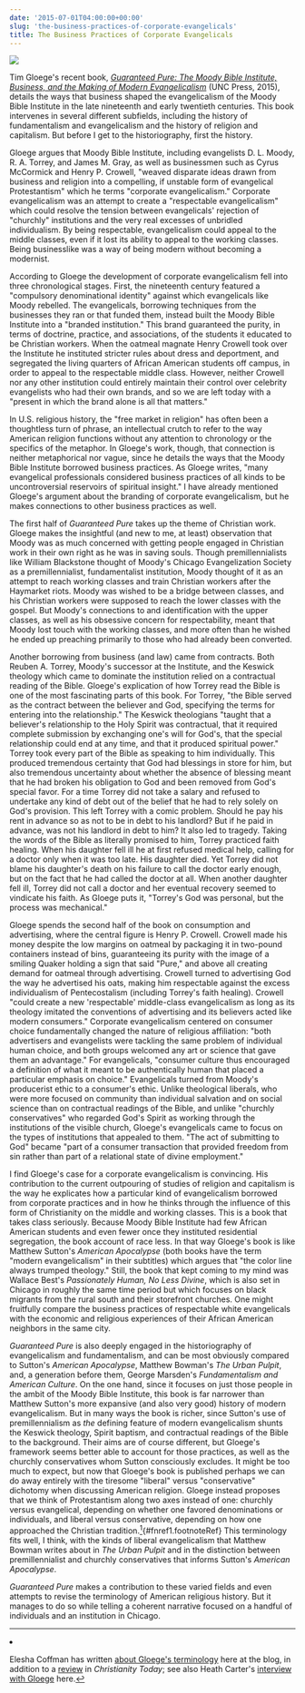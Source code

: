 ```yaml
---
date: '2015-07-01T04:00:00+00:00'
slug: 'the-business-practices-of-corporate-evangelicals'
title: The Business Practices of Corporate Evangelicals
---
```


<img src="/figures/guaranteed-pure/gloege.jpg" />

Tim Gloege's recent book, *[Guaranteed Pure: The Moody Bible Institute, Business, and the Making of Modern Evangelicalism](http://www.amazon.com/gp/product/1469621010/ref=as_li_tl?ie=UTF8&camp=1789&creative=390957&creativeASIN=1469621010&linkCode=as2&tag=thebacgla-20&linkId=BSBPMAFO2SLHW7TM)* (UNC Press, 2015), details the ways that business shaped the evangelicalism of the Moody Bible Institute in the late nineteenth and early twentieth centuries. This book intervenes in several different subfields, including the history of fundamentalism and evangelicalism and the history of religion and capitalism. But before I get to the historiography, first the history.

Gloege argues that Moody Bible Institute, including evangelists D. L. Moody, R. A. Torrey, and James M. Gray, as well as businessmen such as Cyrus McCormick and Henry P. Crowell, "weaved disparate ideas drawn from business and religion into a compelling, if unstable form of evangelical Protestantism" which he terms "corporate evangelicalism." Corporate evangelicalism was an attempt to create a "respectable evangelicalism" which could resolve the tension between evangelicals' rejection of "churchly" institutions and the very real excesses of unbridled individualism. By being respectable, evangelicalism could appeal to the middle classes, even if it lost its ability to appeal to the working classes. Being businesslike was a way of being modern without becoming a modernist.

According to Gloege the development of corporate evangelicalism fell into three chronological stages. First, the nineteenth century featured a "compulsory denominational identity" against which evangelicals like Moody rebelled. The evangelicals, borrowing techniques from the businesses they ran or that funded them, instead built the Moody Bible Institute into a "branded institution." This brand guaranteed the purity, in terms of doctrine, practice, and associations, of the students it educated to be Christian workers. When the oatmeal magnate Henry Crowell took over the Institute he instituted stricter rules about dress and deportment, and segregated the living quarters of African American students off campus, in order to appeal to the respectable middle class. However, neither Crowell nor any other institution could entirely maintain their control over celebrity evangelists who had their own brands, and so we are left today with a "present in which the brand alone is all that matters."

<!--more-->
In U.S. religious history, the "free market in religion" has often been a thoughtless turn of phrase, an intellectual crutch to refer to the way American religion functions without any attention to chronology or the specifics of the metaphor. In Gloege's work, though, that connection is neither metaphorical nor vague, since he details the ways that the Moody Bible Institute borrowed business practices. As Gloege writes, "many evangelical professionals considered business practices of all kinds to be uncontroversial reservoirs of spiritual insight." I have already mentioned Gloege's argument about the branding of corporate evangelicalism, but he makes connections to other business practices as well.

The first half of *Guaranteed Pure* takes up the theme of Christian work. Gloege makes the insightful (and new to me, at least) observation that Moody was as much concerned with getting people engaged in Christian work in their own right as he was in saving souls. Though premillennialists like William Blackstone thought of Moody's Chicago Evangelization Society as a premillennialist, fundamentalist institution, Moody thought of it as an attempt to reach working classes and train Christian workers after the Haymarket riots. Moody was wished to be a bridge between classes, and his Christian workers were supposed to reach the lower classes with the gospel. But Moody's connections to and identification with the upper classes, as well as his obsessive concern for respectability, meant that Moody lost touch with the working classes, and more often than he wished he ended up preaching primarily to those who had already been converted.

Another borrowing from business (and law) came from contracts. Both Reuben A. Torrey, Moody's successor at the Institute, and the Keswick theology which came to dominate the institution relied on a contractual reading of the Bible. Gloege's explication of how Torrey read the Bible is one of the most fascinating parts of this book. For Torrey, "the Bible served as the contract between the believer and God, specifying the terms for entering into the relationship." The Keswick theologians "taught that a believer's relationship to the Holy Spirit was contractual, that it required complete submission by exchanging one's will for God's, that the special relationship could end at any time, and that it produced spiritual power." Torrey took every part of the Bible as speaking to him individually. This produced tremendous certainty that God had blessings in store for him, but also tremendous uncertainty about whether the absence of blessing meant that he had broken his obligation to God and been removed from God's special favor. For a time Torrey did not take a salary and refused to undertake any kind of debt out of the belief that he had to rely solely on God's provision. This left Torrey with a comic problem. Should he pay his rent in advance so as not to be in debt to his landlord? But if he paid in advance, was not his landlord in debt to him? It also led to tragedy. Taking the words of the Bible as literally promised to him, Torrey practiced faith healing. When his daughter fell ill he at first refused medical help, calling for a doctor only when it was too late. His daughter died. Yet Torrey did not blame his daughter's death on his failure to call the doctor early enough, but on the fact that he had called the doctor at all. When another daughter fell ill, Torrey did not call a doctor and her eventual recovery seemed to vindicate his faith. As Gloege puts it, "Torrey's God was personal, but the process was mechanical."

Gloege spends the second half of the book on consumption and advertising, where the central figure is Henry P. Crowell. Crowell made his money despite the low margins on oatmeal by packaging it in two-pound containers instead of bins, guaranteeing its purity with the image of a smiling Quaker holding a sign that said "Pure," and above all creating demand for oatmeal through advertising. Crowell turned to advertising God the way he advertised his oats, making him respectable against the excess individualism of Pentecostalism (including Torrey's faith healing). Crowell "could create a new 'respectable' middle-class evangelicalism as long as its theology imitated the conventions of advertising and its believers acted like modern consumers." Corporate evangelicalism centered on consumer choice fundamentally changed the nature of religious affiliation: "both advertisers and evangelists were tackling the same problem of individual human choice, and both groups welcomed any art or science that gave them an advantage." For evangelicals, "consumer culture thus encouraged a definition of what it meant to be authentically human that placed a particular emphasis on choice." Evangelicals turned from Moody's producerist ethic to a consumer's ethic. Unlike theological liberals, who were more focused on community than individual salvation and on social science than on contractual readings of the Bible, and unlike "churchly conservatives" who regarded God's Spirit as working through the institutions of the visible church, Gloege's evangelicals came to focus on the types of institutions that appealed to them. "The act of submitting to God" became "part of a consumer transaction that provided freedom from sin rather than part of a relational state of divine employment."

I find Gloege's case for a corporate evangelicalism is convincing. His contribution to the current outpouring of studies of religion and capitalism is the way he explicates how a particular kind of evangelicalism borrowed from corporate practices and in how he thinks through the influence of this form of Christianity on the middle and working classes. This is a book that takes class seriously. Because Moody Bible Institute had few African American students and even fewer once they instituted residential segregation, the book account of race less. In that way Gloege's book is like Matthew Sutton's *American Apocalypse* (both books have the term "modern evangelicalism" in their subtitles) which argues that "the color line always trumped theology." Still, the book that kept coming to my mind was Wallace Best's *Passionately Human, No Less Divine*, which is also set in Chicago in roughly the same time period but which focuses on black migrants from the rural south and their storefront churches. One might fruitfully compare the business practices of respectable white evangelicals with the economic and religious experiences of their African American neighbors in the same city.

*Guaranteed Pure* is also deeply engaged in the historiography of evangelicalism and fundamentalism, and can be most obviously compared to Sutton's *American Apocalypse*, Matthew Bowman's *The Urban Pulpit*, and, a generation before them, George Marsden's *Fundamentalism and American Culture*. On the one hand, since it focuses on just those people in the ambit of the Moody Bible Institute, this book is far narrower than Matthew Sutton's more expansive (and also very good) history of modern evangelicalism. But in many ways the book is richer, since Sutton's use of premillennialism as *the* defining feature of modern evangelicalism shunts the Keswick theology, Spirit baptism, and contractual readings of the Bible to the background. Their aims are of course different, but Gloege's framework seems better able to account for those practices, as well as the churchly conservatives whom Sutton consciously excludes. It might be too much to expect, but now that Gloege's book is published perhaps we can do away entirely with the tiresome "liberal" versus "conservative" dichotomy when discussing American religion. Gloege instead proposes that we think of Protestantism along two axes instead of one: churchly versus evangelical, depending on whether one favored denominations or individuals, and liberal versus conservative, depending on how one approached the Christian tradition.[<sup>1</sup>](#fn1){\#fnref1.footnoteRef} This terminology fits well, I think, with the kinds of liberal evangelicalism that Matthew Bowman writes about in *The Urban Pulpit* and in the distinction between premillennialist and churchly conservatives that informs Sutton's *American Apocalypse*.

*Guaranteed Pure* makes a contribution to these varied fields and even attempts to revise the terminology of American religious history. But it manages to do so while telling a coherent narrative focused on a handful of individuals and an institution in Chicago.
<section class="footnotes">

------------------------------------------------------------------------

<li id="fn1">
<p>
Elesha Coffman has written <a href="http://usreligion.blogspot.com/2015/06/conservative-vs-liberal-or-evangelical.html">about Gloege's terminology</a> here at the blog, in addition to a <a href="http://www.christianitytoday.com/ct/2015/june-web-only/how-evangelicalism-built-its-brand-loyalty.html">review</a> in <em>Christianity Today</em>; see also Heath Carter's <a href="http://usreligion.blogspot.com/2015/04/guaranteed-pure-conversation-with-tim.html">interview with Gloege</a> here.<a href="#fnref1">↩</a>
</p>
</li>
</section>
